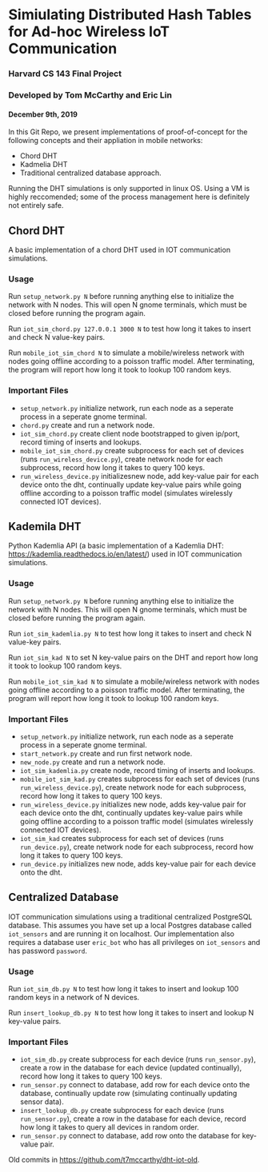 # Simiulating Distributed Hash Tables for Ad-hoc Wireless IoT Communication

### Harvard CS 143 Final Project
### Developed by Tom McCarthy and Eric Lin
#### December 9th, 2019


In this Git Repo, we present implementations of proof-of-concept for the following concepts and their appliation in mobile networks:
- Chord DHT
- Kadmelia DHT
- Traditional centralized database approach.

Running the DHT simulations is only supported in linux OS. Using a VM is highly reccomended; some of the process management here is definitely not entirely safe.

## Chord DHT
A basic implementation of a chord DHT used in IOT communication simulations.

### Usage
Run `setup_network.py N` before running anything else to initialize the network with N nodes. This will open N gnome terminals, which must be closed before running the program again.

Run `iot_sim_chord.py 127.0.0.1 3000 N` to test how long it takes to insert and check N value-key pairs.

Run `mobile_iot_sim_chord N` to simulate a mobile/wireless network with nodes going offline according to a poisson traffic model. After terminating, the program will report how long it took to lookup 100 random keys.

### Important Files
- `setup_network.py` initialize network, run each node as a seperate process in a seperate gnome terminal.
- `chord.py` create and run a network node.
- `iot_sim_chord.py` create client node bootstrapped to given ip/port, record timing of inserts and lookups.
- `mobile_iot_sim_chord.py` create subprocess for each set of devices (runs `run_wireless_device.py`), create network node for each subprocess, record how long it takes to query 100 keys.
- `run_wireless_device.py` initializesnew node, add key-value pair for each device onto the dht, continually update key-value pairs while going offline according to a poisson traffic model (simulates wirelessly connected IOT devices).


## Kademila DHT
Python Kademlia API (a basic implementation of a Kademlia DHT: https://kademlia.readthedocs.io/en/latest/) used in IOT communication simulations.

### Usage
Run `setup_network.py N` before running anything else to initialize the network with N nodes. This will open N gnome terminals, which must be closed before running the program again.

Run `iot_sim_kademlia.py N` to test how long it takes to insert and check N value-key pairs.

Run `iot_sim_kad N` to set N key-value pairs on the DHT and report how long it took to lookup 100 random keys.

Run `mobile_iot_sim_kad N` to simulate a mobile/wireless network with nodes going offline according to a poisson traffic model. After terminating, the program will report how long it took to lookup 100 random keys.

### Important Files
- `setup_network.py` initialize network, run each node as a seperate process in a seperate gnome terminal.
- `start_network.py` create and run first network node.
- `new_node.py` create and run a network node.
- `iot_sim_kademlia.py` create node, record timing of inserts and lookups.
- `mobile_iot_sim_kad.py` creates subprocess for each set of devices (runs `run_wireless_device.py`), create network node for each subprocess, record how long it takes to query 100 keys.
- `run_wireless_device.py` initializes new node, adds key-value pair for each device onto the dht, continually updates key-value pairs while going offline according to a poisson traffic model (simulates wirelessly connected IOT devices).
- `iot_sim_kad` creates subprocess for each set of devices (runs `run_device.py`), create network node for each subprocess, record how long it takes to query 100 keys.
- `run_device.py` initializes new node, adds key-value pair for each device onto the dht.


## Centralized Database
IOT communication simulations using a traditional centralized PostgreSQL database. This assumes you have set up a local Postgres database called `iot_sensors` and are running it on localhost. Our implementation also requires a database user `eric_bot` who has all privileges on `iot_sensors` and has password `password`.

### Usage
Run `iot_sim_db.py N` to test how long it takes to insert and lookup 100 random keys in a network of N devices.

Run `insert_lookup_db.py N` to test how long it takes to insert and lookup N key-value pairs.

### Important Files
- `iot_sim_db.py` create subprocess for each device (runs `run_sensor.py`), create a row in the database for each device (updated continually), record how long it takes to query 100 keys.
- `run_sensor.py` connect to database, add row for each device onto the database, continually update row (simulating continually updating sensor data).
- `insert_lookup_db.py` create subprocess for each device (runs `run_sensor.py`), create a row in the database for each device, record how long it takes to query all devices in random order.
- `run_sensor.py` connect to database, add row onto the database for key-value pair.


Old commits in https://github.com/t7mccarthy/dht-iot-old.
